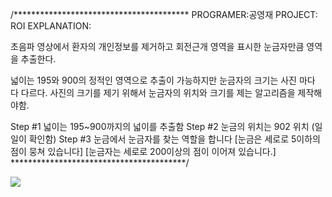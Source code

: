 /****************************************
PROGRAMER:공영재
PROJECT: ROI
EXPLANATION: 

초음파 영상에서 환자의 개인정보를 제거하고 회전근개 영역을 표시한 눈금자만큼 영역을 추출한다.
     
넓이는 195와 900의 정적인 영역으로 추출이 가능하지만 눈금자의 크기는 사진 마다 다 다르다.
사진의 크기를 제기 위해서 눈금자의 위치와 크기를 제는 알고리즘을 제작해야함. 
        
Step #1 넓이는 195~900까지의 넓이를 추출함
Step #2 눈금의 위치는 902 위치 (일일이 확인함)
Step #3 눈금에서 눈금자를 찾는 역할을 합니다 
[눈금은 세로로 5이하의 점이 뭉쳐 있습니다]
[눈금자는 세로로 200이상의 점이 이어져 있습니다.]
****************************************/

<img src="https://github.com/hunter95001/RotatorCuff/blob/master/ROI/00.jpg?raw=true"><br>
